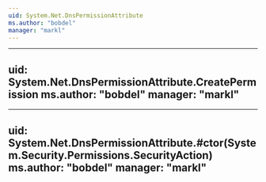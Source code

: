 ```yaml
---
uid: System.Net.DnsPermissionAttribute
ms.author: "bobdel"
manager: "markl"
---
```


---
uid: System.Net.DnsPermissionAttribute.CreatePermission
ms.author: "bobdel"
manager: "markl"
---

---
uid: System.Net.DnsPermissionAttribute.#ctor(System.Security.Permissions.SecurityAction)
ms.author: "bobdel"
manager: "markl"
---
